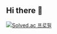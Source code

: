 ## Hi there 👋

[![Solved.ac
프로필](http://mazassumnida.wtf/api/v2/generate_badge?boj=alfldo1012)](https://solved.ac/alfldo1012)
